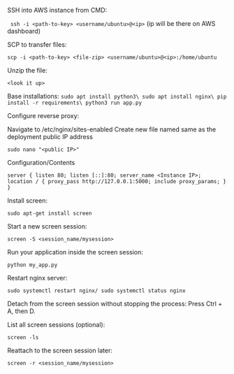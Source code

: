 SSH into AWS instance from CMD:

`
ssh -i <path-to-key> <username/ubuntu>@<ip>` (ip will be there on AWS dashboard)


SCP to transfer files:

`
scp -i <path-to-key> <file-zip> <username/ubuntu>@<ip>:/home/ubuntu
`

Unzip the file:

`
<look it up>
`

Base installations:
`
sudo apt install python3\
sudo apt install nginx\
pip install -r requirements\
python3 run app.py
`

Configure reverse proxy:

Navigate to /etc/nginx/sites-enabled
Create new file named same as the deployment public IP address 

`
sudo nano "<public IP>"
`

Configuration/Contents

`
server {
    listen 80;
    listen [::]:80;
    server_name <Instance IP>;
    location / {
        proxy_pass http://127.0.0.1:5000;
        include proxy_params;
    }
}
`

Install screen:

`
sudo apt-get install screen
`

Start a new screen session:

`
screen -S <session_name/mysession>
`

Run your application inside the screen session:

`
python my_app.py
`

Restart nginx server:

`
sudo systemctl restart nginx/
sudo systemctl status nginx
`

Detach from the screen session without stopping the process: Press Ctrl + A, then D.

List all screen sessions (optional):

`
screen -ls
`

Reattach to the screen session later:

`
screen -r <session_name/mysession>
`
